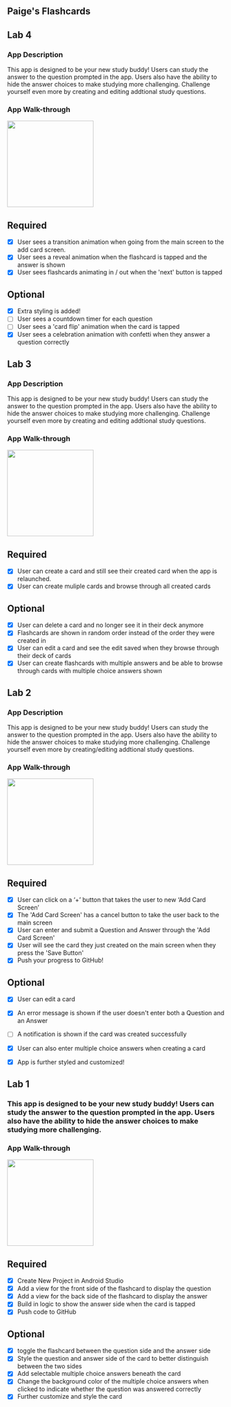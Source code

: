 ## Paige's Flashcards

## Lab 4

### App Description
This app is designed to be your new study buddy! Users can study the answer to the question prompted in the app. Users also have the ability to hide the answer choices to make studying more challenging. Challenge yourself even more by creating and editing addtional study questions.

### App Walk-through

<img src="https://thumbs.gfycat.com/OffbeatSpiffyBrahmanbull-size_restricted.gif" width=200><br>

## Required
- [X] User sees a transition animation when going from the main screen to the add card screen.
- [X] User sees a reveal animation when the flashcard is tapped and the answer is shown
- [X] User sees flashcards animating in / out when the 'next' button is tapped

## Optional
- [X] Extra styling is added!
- [ ] User sees a countdown timer for each question
- [ ] User sees a 'card flip' animation when the card is tapped
- [X] User sees a celebration animation with confetti when they answer a question correctly

## Lab 3

### App Description
This app is designed to be your new study buddy! Users can study the answer to the question prompted in the app. Users also have the ability to hide the answer choices to make studying more challenging. Challenge yourself even more by creating and editing addtional study questions.

### App Walk-through

<img src="https://thumbs.gfycat.com/AstonishingTimelyBlowfish-size_restricted.gif" width=200><br>


## Required
- [x] User can create a card and still see their created card when the app is relaunched.
- [x] User can create muliple cards and browse through all created cards

## Optional
- [x] User can delete a card and no longer see it in their deck anymore
- [x] Flashcards are shown in random order instead of the order they were created in
- [x] User can edit a card and see the edit saved when they browse through their deck of cards
- [x] User can create flashcards with multiple answers and be able to browse through cards with multiple choice answers shown

## Lab 2

### App Description
This app is designed to be your new study buddy! Users can study the answer to the question prompted in the app. Users also have the ability to hide the answer choices to make studying more challenging. Challenge yourself even more by creating/editing addtional study questions.

### App Walk-through

<img src="https://thumbs.gfycat.com/OddballKlutzyAmericanbulldog-size_restricted.gif" width=200><br>


## Required
- [x] User can click on a ‘+’ button that takes the user to new ‘Add Card Screen’
- [x] The 'Add Card Screen' has a cancel button to take the user back to the main screen
- [x] User can enter and submit a Question and Answer through the 'Add Card Screen'
- [x] User will see the card they just created on the main screen when they press the 'Save Button'
- [x] Push your progress to GitHub!

## Optional
- [x] User can edit a card
- [x] An error message is shown if the user doesn't enter both a Question and an Answer
- [ ] A notification is shown if the card was created successfully
- [x] User can also enter multiple choice answers when creating a card
- [x] App is further styled and customized!


## Lab 1

### This app is designed to be your new study buddy! Users can study the answer to the question prompted in the app. Users also have the ability to hide the answer choices to make studying more challenging.

### App Walk-through

<img src="https://media.giphy.com/media/mXFpn1KlFeayGMdzBv/giphy.gif" width=200><br>


## Required
- [X] Create New Project in Android Studio
- [X] Add a view for the front side of the flashcard to display the question
- [X] Add a view for the back side of the flashcard to display the answer
- [X] Build in logic to show the answer side when the card is tapped
- [X] Push code to GitHub
## Optional
- [X] toggle the flashcard between the question side and the answer side
- [X] Style the question and answer side of the card to better distinguish between the two sides
- [X] Add selectable multiple choice answers beneath the card
- [X] Change the background color of the multiple choice answers when clicked to indicate whether the question was answered correctly
- [X] Further customize and style the card
